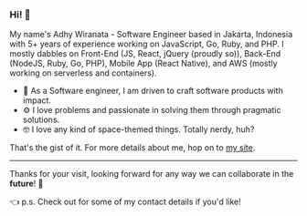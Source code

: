 ### Hi! 🚀

My name's Adhy Wiranata - Software Engineer based in Jakarta, Indonesia with 5+ years of experience working on JavaScript, Go, Ruby, and PHP. I mostly dabbles on Front-End (JS, React, jQuery (proudly so)), Back-End (NodeJS, Ruby, Go, PHP), Mobile App (React Native), and AWS (mostly working on serverless and containers).

- 🌱 As a Software engineer, I am driven to craft software products with impact.
- ⚙️ I love problems and passionate in solving them through pragmatic solutions.
- 🤓 I love any kind of space-themed things. Totally nerdy, huh? 

That's the gist of it. For more details about me, hop on to [my site](https://adhy.dev).

---

Thanks for your visit, looking forward for any way we can collaborate in the __future__! 🚀

👈 p.s. Check out for some of my contact details if you'd like!
